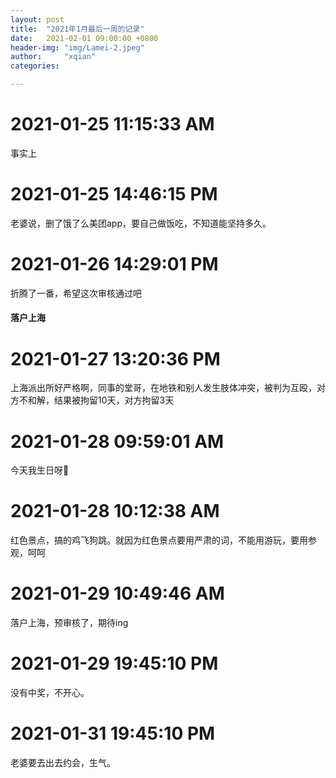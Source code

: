 ```yaml
---
layout: post
title:  "2021年1月最后一周的记录"
date:   2021-02-01 09:00:00 +0800
header-img: "img/Lamei-2.jpeg"
author:     "xqian"
categories: 

---
```


# 2021-01-25 11:15:33 AM 

事实上

# 2021-01-25 14:46:15 PM 

老婆说，删了饿了么美团app，要自己做饭吃，不知道能坚持多久。

# 2021-01-26 14:29:01 PM 

折腾了一番，希望这次审核通过吧
#### 落户上海

# 2021-01-27 13:20:36 PM 

上海派出所好严格啊，同事的堂哥，在地铁和别人发生肢体冲突，被判为互殴，对方不和解，结果被拘留10天，对方拘留3天

# 2021-01-28 09:59:01 AM 

今天我生日呀🎂

# 2021-01-28 10:12:38 AM 

红色景点，搞的鸡飞狗跳。就因为红色景点要用严肃的词，不能用游玩，要用参观，呵呵

# 2021-01-29 10:49:46 AM 

落户上海，预审核了，期待ing

# 2021-01-29 19:45:10 PM 

没有中奖，不开心。

# 2021-01-31 19:45:10 PM 

老婆要去出去约会，生气。